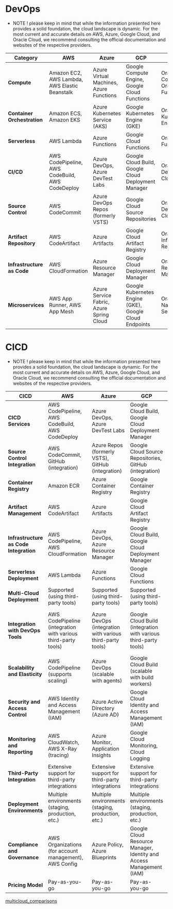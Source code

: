 
# DevOps

- NOTE
! please keep in mind that while the information presented here provides a solid foundation, the cloud landscape is dynamic.
For the most current and accurate details on AWS, Azure, Google Cloud, and Oracle Cloud, we recommend consulting the official documentation and websites of the respective providers.

| Category               | AWS                                       | Azure                                   | GCP                                      | OCI                              |
|------------------------|-------------------------------------------|-----------------------------------------|------------------------------------------|----------------------------------------|
| **Compute**            | Amazon EC2, AWS Lambda, AWS Elastic Beanstalk | Azure Virtual Machines, Azure Functions | Google Compute Engine, Google Cloud Functions | Oracle Compute, Oracle Functions      |
| **Container Orchestration** | Amazon ECS, Amazon EKS              | Azure Kubernetes Service (AKS)         | Google Kubernetes Engine (GKE)            | Oracle Kubernetes Engine (OKE)       |
| **Serverless**         | AWS Lambda                                | Azure Functions                         | Google Cloud Functions                     | Oracle Functions                     |
| **CI/CD**              | AWS CodePipeline, AWS CodeBuild, AWS CodeDeploy | Azure DevOps, Azure DevTest Labs      | Google Cloud Build, Google Cloud Deployment Manager | Oracle Developer Cloud            |
| **Source Control**      | AWS CodeCommit                            | Azure DevOps Repos (formerly VSTS)     | Google Cloud Source Repositories          | Oracle Developer Cloud            |
| **Artifact Repository** | AWS CodeArtifact                          | Azure Artifacts                        | Google Cloud Artifact Registry            | Oracle Cloud Infrastructure Registry |
| **Infrastructure as Code** | AWS CloudFormation                     | Azure Resource Manager                | Google Cloud Deployment Manager            | Oracle Resource Manager            |
| **Microservices**       | AWS App Runner, AWS App Mesh             | Azure Service Fabric, Azure Spring Cloud | Google Kubernetes Engine (GKE), Google Cloud Endpoints | Oracle Cloud Native Services        |


# CICD
- NOTE
! please keep in mind that while the information presented here provides a solid foundation, the cloud landscape is dynamic.
For the most current and accurate details on AWS, Azure, Google Cloud, and Oracle Cloud, we recommend consulting the official documentation and websites of the respective providers.

| CICD            | AWS                                       | Azure                                   | GCP                                      | OCI                              |
|-----------------------------|-----------------------------------------|-----------------------------------------|------------------------------------------|---------------------------------------|
| **CICD Services**          | AWS CodePipeline, AWS CodeBuild, AWS CodeDeploy | Azure DevOps, Azure DevTest Labs      | Google Cloud Build, Google Cloud Deployment Manager | Oracle Developer Cloud, Oracle Cloud DevOps |
| **Source Control Integration** | AWS CodeCommit, GitHub (integration)  | Azure Repos (formerly VSTS), GitHub (integration) | Google Cloud Source Repositories, GitHub (integration) | Oracle Developer Cloud, GitHub (integration) |
| **Container Registry**      | Amazon ECR                              | Azure Container Registry               | Google Container Registry                  | Oracle Cloud Infrastructure Registry |
| **Artifact Management**     | AWS CodeArtifact                        | Azure Artifacts                        | Google Cloud Artifact Registry            | Oracle Cloud Infrastructure Registry |
| **Infrastructure as Code Integration** | AWS CodePipeline, AWS CloudFormation | Azure DevOps, Azure Resource Manager   | Google Cloud Build, Google Cloud Deployment Manager | Oracle Developer Cloud, Oracle Resource Manager |
| **Serverless Deployment**   | AWS Lambda                              | Azure Functions                        | Google Cloud Functions                     | Oracle Functions                     |
| **Multi-Cloud Deployment**  | Supported (using third-party tools)   | Supported (using third-party tools)   | Supported (using third-party tools)        | Supported (using third-party tools) |
| **Integration with DevOps Tools** | AWS CodePipeline (integration with various third-party tools) | Azure DevOps (integration with various third-party tools) | Google Cloud Build (integration with various third-party tools) | Oracle Developer Cloud (integration with various third-party tools) |
| **Scalability and Elasticity** | AWS CodePipeline (supports scaling)   | Azure DevOps (scalable with agents)   | Google Cloud Build (scalable with build workers) | Oracle Developer Cloud (scalable) |
| **Security and Access Control** | AWS Identity and Access Management (IAM) | Azure Active Directory (Azure AD)     | Google Cloud Identity and Access Management (IAM) | Oracle Cloud Identity and Access Management (IAM) |
| **Monitoring and Reporting** | AWS CloudWatch, AWS X-Ray (tracing) | Azure Monitor, Application Insights  | Google Cloud Monitoring, Cloud Logging     | Oracle Cloud Monitoring, Oracle Cloud Logging |
| **Third-Party Integration**  | Extensive support for third-party integrations | Extensive support for third-party integrations | Extensive support for third-party integrations | Extensive support for third-party integrations |
| **Deployment Environments**  | Multiple environments (staging, production, etc.) | Multiple environments (staging, production, etc.) | Multiple environments (staging, production, etc.) | Multiple environments (staging, production, etc.) |
| **Compliance and Governance** | AWS Organizations (for account management), AWS Config | Azure Policy, Azure Blueprints       | Google Cloud Resource Manager, Identity and Access Management (IAM) | Oracle Cloud Infrastructure Policies, Identity and Access Management (IAM) |
| **Pricing Model**           | Pay-as-you-go                            | Pay-as-you-go                          | Pay-as-you-go                              | Pay-as-you-go                          |

[multicloud_comparisons](https://github.com/asiandevs/multicloud_comparisons/blob/main/README.md)
